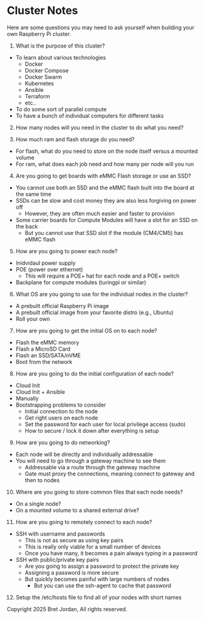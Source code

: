 # Cluster Notes

Here are some questions you may need to ask yourself when building your own
Raspberry Pi cluster. 

 1. What is the purpose of this cluster?
   - To learn about various technologies
     - Docker
     - Docker Compose
     - Docker Swarm
     - Kubernetes
     - Ansible
     - Terraform
     - etc..
   - To do some sort of parallel compute
   - To have a bunch of individual computers for different tasks

 2. How many nodes will you need in the cluster to do what you need?

 3. How much ram and flash storage do you need?
   - For flash, what do you need to store on the node itself versus a mounted volume
   - For ram, what does each job need and how many per node will you run

 4. Are you going to get boards with eMMC Flash storage or use an SSD?
   - You cannot use both an SSD and the eMMC flash built into the board at the same time
   - SSDs can be slow and cost money they are also less forgiving on power off
     - However, they are often much easier and faster to provision
   - Some carrier boards for Compute Modules will have a slot for an SSD on the back
     - But you cannot use that SSD slot if the module (CM4/CM5) has eMMC flash

 5. How are you going to power each node?
   - Inidvidaul power supply
   - POE (power over ethernet)
     - This will require a POE+ hat for each node and a POE+ switch
   - Backplane for compute modules (turingpi or similar)

 6. What OS are you going to use for the individual nodes in the cluster?
   - A prebuilt official Raspberry Pi image
   - A prebuilt official image from your favorite distro (e.g., Ubuntu)
   - Roll your own

 7. How are you going to get the initial OS on to each node?
   - Flash the eMMC memory 
   - Flash a MicroSD Card
   - Flash an SSD/SATA/nVME
   - Boot from the network

 8. How are you going to do the initial configuration of each node?
   - Cloud Init
   - Cloud Init + Ansible
   - Manually
   - Bootstrapping problems to consider
     - Initial connection to the node
     - Get right users on each node
     - Set the password for each user for local privilege access (sudo)
     - How to secure / lock it down after everything is setup

 9. How are you going to do networking? 
   - Each node will be directly and individually addressable
   - You will need to go through a gateway machine to see them
     - Addressable via a route through the gateway machine
     - Gate must proxy the connections, meaning connect to gateway and then to nodes

 10. Where are you going to store common files that each node needs?
   - On a single node?
   - On a mounted volume to a shared external drive?

 11. How are you going to remotely connect to each node?
   - SSH with username and passwords
     - This is not as secure as using key pairs
     - This is really only viable for a small number of devices
     - Once you have many, it becomes a pain always typing in a password
   - SSH with public/private key pairs
     - Are you going to assign a password to protect the private key
     - Assigning a password is more secure 
     - But quickly becomes painful with large numbers of nodes
       - But you can use the ssh-agent to cache that password

 12. Setup the /etc/hosts file to find all of your nodes with short names
 
Copyright 2025 Bret Jordan, All rights reserved.